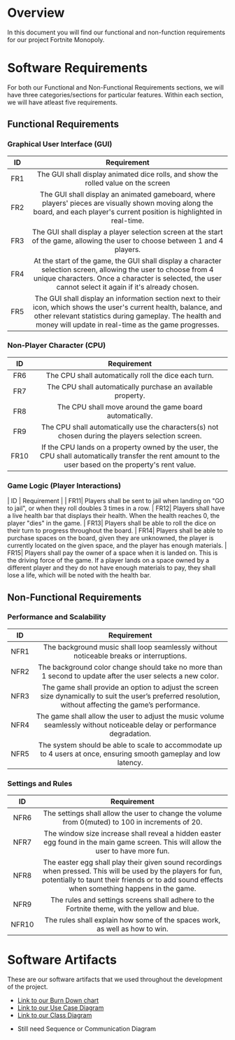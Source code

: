 # Overview
In this document you will find our functional and non-function requirements for our project Fortnite Monopoly.

# Software Requirements
For both our Functional and Non-Functional Requirements sections, we will have three categories/sections for particular features. Within each section, we will have atleast five requirements.

## Functional Requirements
### Graphical User Interface (GUI)
| ID | Requirement |
| :-------------: | :----------: |
| FR1| The GUI shall display animated dice rolls, and show the rolled value on the screen
| FR2| The GUI shall display an animated gameboard, where players' pieces are visually shown moving along the board, and each player's current position is highlighted in real-time.
| FR3| The GUI shall display a player selection screen at the start of the game, allowing the user to choose between 1 and 4 players.
| FR4|At the start of the game, the GUI shall display a character selection screen, allowing the user to choose from 4 unique characters. Once a character is selected, the user cannot select it again if it's already chosen.
| FR5| The GUI shall display an information section next to their icon, which shows the user's current health, balance, and other relevant statistics during gameplay. The health and money will update in real-time as the game progresses.
### Non-Player Character (CPU)
| ID | Requirement |
| :-------------: | :----------: |
| FR6| The CPU shall automatically roll the dice each turn.
| FR7| The CPU shall automatically purchase an available property.
| FR8| The CPU shall move around the game board automatically.
| FR9 |The CPU shall automatically use the characters(s) not chosen during the players selection screen.
| FR10|If the CPU lands on a property owned by the user, the CPU shall automatically transfer the rent amount to the user based on the property's rent value.
### Game Logic (Player Interactions)
| ID | Requirement |
| FR11| Players shall be sent to jail when landing on "GO to jail", or when they roll doubles 3 times in a row. 
| FR12| Players shall have a live health bar that displays their health. When the health reaches 0, the player "dies" in the game.
| FR13| Players shall be able to roll the dice on their turn to progress throughout the board.
| FR14| Players shall be able to purchase spaces on the board, given they are unknowned, the player is currently located on the given space, and the player has enough materials.
| FR15| Players shall pay the owner of a space when it is landed on. This is the driving force of the game. If a player lands on a space owned by a different player and they do not have enough materials to pay, they shall lose a life, which will be noted with the health bar. 

## Non-Functional Requirements
### Performance and Scalability
| ID | Requirement |
| :-------------: | :----------: |
| NFR1 |The background music shall loop seamlessly without noticeable breaks or interruptions.|
| NFR2 | The background color change should take no more than 1 second to update after the user selects a new color.|
| NFR3 | The game shall provide an option to adjust the screen size dynamically to suit the user’s preferred resolution, without affecting the game’s performance. |
| NFR4 | The game shall allow the user to adjust the music volume seamlessly without noticeable delay or performance degradation.|
| NFR5 | The system should be able to scale to accommodate up to 4 users at once, ensuring smooth gameplay and low latency.|
### Settings and Rules
| ID | Requirement |
| :-------------: | :----------: |
| NFR6 | The settings shall allow the user to change the volume from 0(muted) to 100 in increments of 20.|
| NFR7 | The window size increase shall reveal a hidden easter egg found in the main game screen. This will allow the user to have more fun.|
| NFR8 | The easter egg shall play their given sound recordings when pressed. This will be used by the players for fun, potentially to taunt their friends or to add sound effects when something happens in the game. |
| NFR9 | The rules and settings screens shall adhere to the Fortnite theme, with the yellow and blue.|
| NFR10 | The rules shall explain how some of the spaces work, as well as how to win.|

# Software Artifacts
These are our software artifacts that we used throughout the development of the project.
* [Link to our Burn Down chart](BurnDown.pdf)
* [Link to our Use Case Diagram](../artifacts/use_case_diagram/use_case_diagram.jpeg)
* [Link to our Class Diagram](../artifacts/ClassDiagram.png)
- Still need Sequence or Communication Diagram
